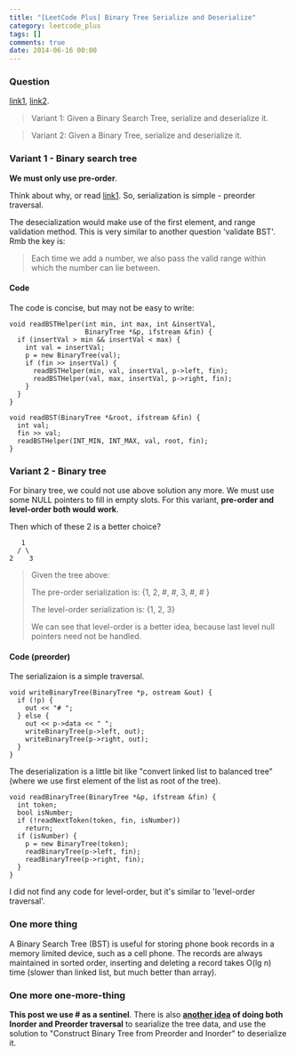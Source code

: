 ```yaml
---
title: "[LeetCode Plus] Binary Tree Serialize and Deserialize"
category: leetcode_plus
tags: []
comments: true
date: 2014-06-16 00:00
---
```



### Question

[link1](http://leetcode.com/2010/09/serializationdeserialization-of-binary.html), [link2](http://leetcode.com/2010/09/saving-binary-search-tree-to-file.html).

> Variant 1: Given a Binary Search Tree, serialize and deserialize it.

> Variant 2: Given a Binary Tree, serialize and deserialize it.

### Variant 1 - Binary search tree

**We must only use pre-order**.

Think about why, or read [link1](http://leetcode.com/2010/09/serializationdeserialization-of-binary.html). So, serialization is simple - preorder traversal.

The desecialization would make use of the first element, and range validation method. This is very similar to another question 'validate BST'. Rmb the key is:

> Each time we add a number, we also pass the valid range within which the number can lie between.

#### Code

The code is concise, but may not be easy to write:

    void readBSTHelper(int min, int max, int &insertVal,
                       BinaryTree *&p, ifstream &fin) {
      if (insertVal > min && insertVal < max) {
        int val = insertVal;
        p = new BinaryTree(val);
        if (fin >> insertVal) {
          readBSTHelper(min, val, insertVal, p->left, fin);
          readBSTHelper(val, max, insertVal, p->right, fin);
        }
      }
    }

    void readBST(BinaryTree *&root, ifstream &fin) {
      int val;
      fin >> val;
      readBSTHelper(INT_MIN, INT_MAX, val, root, fin);
    }

### Variant 2 - Binary tree

For binary tree, we could not use above solution any more. We must use some NULL pointers to fill in empty slots. For this variant, **pre-order and level-order both would work**.

Then which of these 2 is a better choice?

       1
      / \
    2    3

> Given the tree above:
>
> The pre-order serialization is: {1, 2, #, #, 3, #, # }
>
> The level-order serialization is: {1, 2, 3}
>
> We can see that level-order is a better idea, because last level null pointers need not be handled.

#### Code (preorder)

The serializaion is a simple traversal.

    void writeBinaryTree(BinaryTree *p, ostream &out) {
      if (!p) {
        out << "# ";
      } else {
        out << p->data << " ";
        writeBinaryTree(p->left, out);
        writeBinaryTree(p->right, out);
      }
    }

The deserialization is a little bit like "convert linked list to balanced tree" (where we use first element of the list as root of the tree).

    void readBinaryTree(BinaryTree *&p, ifstream &fin) {
      int token;
      bool isNumber;
      if (!readNextToken(token, fin, isNumber))
        return;
      if (isNumber) {
        p = new BinaryTree(token);
        readBinaryTree(p->left, fin);
        readBinaryTree(p->right, fin);
      }
    }

I did not find any code for level-order, but it's similar to 'level-order traversal'.

### One more thing

A Binary Search Tree (BST) is useful for storing phone book records in a memory limited device, such as a cell phone. The records are always maintained in sorted order, inserting and deleting a record takes O(lg n) time (slower than linked list, but much better than array).

### One more one-more-thing

**This post we use # as a sentinel**. There is also **[another idea](http://stackoverflow.com/a/15044868) of doing both Inorder and Preorder traversal** to searialize the tree data, and use the solution to "Construct Binary Tree from Preorder and Inorder" to deserialize it.

